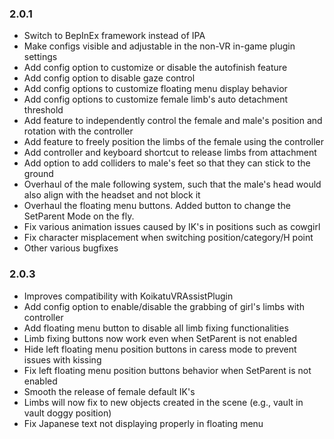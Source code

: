### 2.0.1  
- Switch to BepInEx framework instead of IPA
- Make configs visible and adjustable in the non-VR in-game plugin settings
- Add config option to customize or disable the autofinish feature
- Add config option to disable gaze control  
- Add config options to customize floating menu display behavior  
- Add config options to customize female limb's auto detachment threshold
- Add feature to independently control the female and male's position and rotation with the controller  
- Add feature to freely position the limbs of the female using the controller  
- Add controller and keyboard shortcut to release limbs from attachment  
- Add option to add colliders to male's feet so that they can stick to the ground  
- Overhaul of the male following system, such that the male's head would also align with the headset and not block it  
- Overhaul the floating menu buttons. Added button to change the SetParent Mode on the fly.
- Fix various animation issues caused by IK's in positions such as cowgirl  
- Fix character misplacement when switching position/category/H point  
- Other various bugfixes

### 2.0.3  
- Improves compatibility with KoikatuVRAssistPlugin  
- Add config option to enable/disable the grabbing of girl's limbs with controller  
- Add floating menu button to disable all limb fixing functionalities
- Limb fixing buttons now work even when SetParent is not enabled  
- Hide left floating menu position buttons in caress mode to prevent issues with kissing
- Fix left floating menu position buttons behavior when SetParent is not enabled
- Smooth the release of female default IK's  
- Limbs will now fix to new objects created in the scene (e.g., vault in vault doggy position)  
- Fix Japanese text not displaying properly in floating menu 
